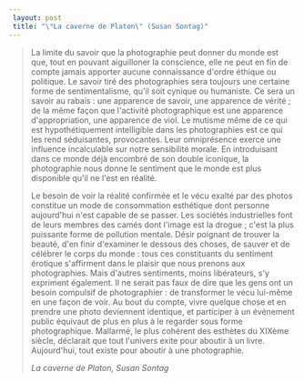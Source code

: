 ```yaml
---
 layout: post
 title: "\"La caverne de Platon\" (Susan Sontag)"
---
```


<blockquote>La limite du savoir que la photographie peut donner du monde est que, tout en pouvant aiguilloner la conscience, elle ne peut en fin de compte jamais apporter aucune connaissance d'ordre éthique ou politique. Le savoir tiré des photographies sera toujours une certaine forme de sentimentalisme, qu'il soit cynique ou humaniste. Ce sera un savoir au rabais : une apparence de savoir, une apparence de vérité ; de la même façon que l'activité photographique est une apparence d'appropriation, une apparence de viol. Le mutisme même de ce qui est hypothétiquement intelligible dans les photographies est ce qui les rend séduisantes, provocantes. Leur omniprésence exerce une influence incalculable sur notre sensibilité morale. En introduisant dans ce monde déjà encombré de son double iconique, la photographie nous donne le sentiment que le monde est plus disponible qu'il ne l'est en réalité.

Le besoin de voir la réalité confirmée et le vécu exalté par des photos constitue un mode de consommation esthétique dont personne aujourd'hui n'est capable de se passer. Les sociétés industrielles font de leurs membres des camés dont l'image est la drogue ; c'est la plus puissante forme de pollution mentale. Désir poignant de trouver la beauté, d'en finir d'examiner le dessous des choses, de sauver et de célébrer le corps du monde : tous ces constituants du sentiment érotique s'affirment dans le plaisir que nous prenons aux photographies. Mais d'autres sentiments, moins libérateurs, s'y expriment également. Il ne serait pas faux de dire que les gens ont un besoin compulsif de photographier : de transformer le vécu lui-même en une façon de voir. Au bout du compte, vivre quelque chose et en prendre une photo deviennent identique, et participer à un événement public équivaut de plus en plus à le regarder sous forme photographique. Mallarmé, le plus cohérent des esthètes du XIXème siècle, déclarait que tout l'univers exite pour aboutir à un livre. Aujourd'hui, tout existe pour aboutir à une photographie.

<cite>La caverne de Platon, Susan Sontag</cite></blockquote>
